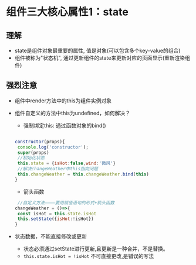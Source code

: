 # 组件三大核心属性1：state

## 理解

- state是组件对象最重要的属性, 值是对象(可以包含多个key-value的组合)
- 组件被称为"状态机", 通过更新组件的state来更新对应的页面显示(重新渲染组件)

## 强烈注意

- 组件中render方法中的this为组件实例对象
- 组件自定义的方法中this为undefined，如何解决？
  - 强制绑定this: 通过函数对象的bind()

  ```js

  constructor(props){
   console.log('constructor');
   super(props)
   //初始化状态
   this.state = {isHot:false,wind:'微风'}
   //解决changeWeather中this指向问题
   this.changeWeather = this.changeWeather.bind(this)
  }
  ```

  - 箭头函数

  ```js
   //自定义方法————要用赋值语句的形式+箭头函数
  changeWeather = ()=>{
   const isHot = this.state.isHot
   this.setState({isHot:!isHot})
  }
  ```

- 状态数据，不能直接修改或更新
  - 状态必须通过setState进行更新,且更新是一种合并，不是替换。
  - `this.state.isHot = !isHot` 不可直接更改,是错误的写法
